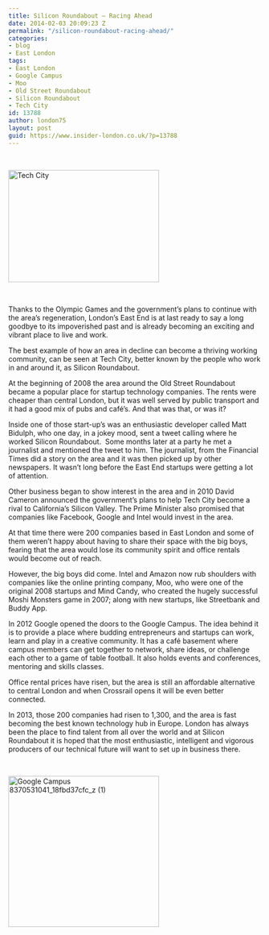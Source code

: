 ```yaml
---
title: Silicon Roundabout – Racing Ahead
date: 2014-02-03 20:09:23 Z
permalink: "/silicon-roundabout-racing-ahead/"
categories:
- blog
- East London
tags:
- East London
- Google Campus
- Moo
- Old Street Roundabout
- Silicon Roundabout
- Tech City
id: 13788
author: london75
layout: post
guid: https://www.insider-london.co.uk/?p=13788
---
```


&nbsp;

[<img class="alignnone size-medium wp-image-13790" alt="Tech City" src="/wp-content/uploads/2014/02/Tech-City-300x223.jpg" width="300" height="223" />](/wp-content/uploads/2014/02/Tech-City.jpg)

&nbsp;

Thanks to the Olympic Games and the government’s plans to continue with the area’s regeneration, London’s East End is at last ready to say a long goodbye to its impoverished past and is already becoming an exciting and vibrant place to live and work.

The best example of how an area in decline can become a thriving working community, can be seen <span class="GINGER_SOFTWARE_mark" id="59e957eb-a5db-4d67-88e5-42d395f3ec28">at</span> Tech City, better known by the people who work in and around it, as Silicon Roundabout.

At the beginning of 2008 the area around the Old Street Roundabout became a popular place for startup technology companies. The rents were cheaper than central London, but it was well served by public transport and it had a good mix of pubs and café’s. And that was that, or was it?

Inside one of those start-up’s was an enthusiastic developer called Matt Bidulph, who one day, in a jokey mood, sent a tweet calling where he worked Silicon Roundabout.  Some months later at a party he met a journalist and mentioned the tweet to him. The journalist, from the Financial Times did a story on the area and it was then picked up by other newspapers. It wasn&#8217;t long before the East End startups were getting a lot of attention.

Other business began to show interest in the area and in 2010 David Cameron announced the government’s plans to help Tech City become a rival to California’s Silicon Valley. The Prime Minister also promised that companies like Facebook, Google and Intel would invest in the area.

At that time there were 200 companies based in East London and some of them weren’t happy about having to share their space with the big boys, fearing that the area would lose its community spirit and office rentals would become out of reach.

However, the big boys did come. Intel and Amazon now rub shoulders with companies like the online printing company, Moo, who were one of the original 2008 startups and Mind Candy, who created the hugely successful Moshi Monsters game in 2007; along with new startups, like <span class="GINGER_SOFTWARE_mark" id="96ce2977-1445-4add-bfbc-5c91ef46da4d">Streetbank</span> and Buddy App.

In 2012 Google opened the doors to the Google Campus. The idea behind it is to provide a place where budding entrepreneurs and startups can work, learn and play in a creative community. It has a café basement where campus members can get together to network, share ideas, or challenge each other to a game of table football. It also holds events and conferences, mentoring and skills classes.

Office rental prices have risen, but the area is still an affordable alternative to central London and when Crossrail opens it will be even better connected.

In 2013, those 200 companies had risen to 1,300, and the area is fast becoming the best known technology hub in Europe. London has always been the place to find talent from all over the world and at Silicon Roundabout it is hoped that the most enthusiastic, intelligent and vigorous producers of our technical future will want to set up in business there.

&nbsp;

[<img class="alignnone size-medium wp-image-13791" alt="Google Campus 8370531041_18fbd37cfc_z (1)" src="/wp-content/uploads/2014/02/Google-Campus-8370531041_18fbd37cfc_z-1-300x300.jpg" width="300" height="300" />](/wp-content/uploads/2014/02/Google-Campus-8370531041_18fbd37cfc_z-1.jpg)

&nbsp;

&nbsp;

&nbsp;